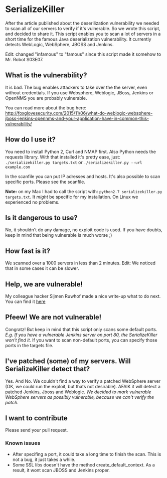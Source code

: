 # SerializeKiller
After the article published about the deserilization vulnerability we needed to scan all of our servers to verify if it's vulnerable. So we wrote this script, and decided to share it. This script enables you to scan a lot of servers in a short time for the famous Java deserialization vulnerability. It currently detects WebLogic, WebSphere, JBOSS and Jenkins.

Edit: changed "infamous" to "famous" since this script made it somehow to Mr. Robot S03E07. 

## What is the vulnerability?
It is bad. The bug enables attackers to take over the the server, even without credentials. If you use Websphere, Weblogic, JBoss, Jenkins or OpenNMS you are probably vulnerable.

You can read more about the bug here: http://foxglovesecurity.com/2015/11/06/what-do-weblogic-websphere-jboss-jenkins-opennms-and-your-application-have-in-common-this-vulnerability/

## How do I use it?
You need to install Python 2, Curl and NMAP first. Also Python needs the requests library. With that installed it's pretty ease, just:
`./serializekiller.py targets.txt`
or
`./serializekiller.py --url example.com`

In the scanfile you can put IP adresses and hosts. It's also possible to scan specific ports. Please see the scanfile. 

**Note:** on my Mac I had to call the script with: `python2.7 serializekiller.py targets.txt`. It *might* be specific for my installation. On Linux we experienced no problems.

## Is it dangerous to use?

No, it shouldn't do any damage, no exploit code is used. If you have doubts, keep in mind that being vulnerable is much worse ;)

## How fast is it?

We scanned over a 1000 servers in less than 2 minutes.
Edit: We noticed that in some cases it can be slower. 

## Help, we are vulnerable!
My colleague hacker Sijmen Ruwhof made a nice write-up what to do next. You can find it [here](http://sijmen.ruwhof.net/weblog/683-scanning-an-enterprise-organisation-for-the-critical-java-deserialization-vulnerability)

## Pfeew! We are not vulnerable!
Congratz! But keep in mind that this script only scans some default ports. 
*E.g. If you have a vulnerable Jenkins server on port 80, the SerializeKiller won't find it.*
If you want to scan non-default ports, you can specify those ports in the targets file.

## I've patched (some) of my servers. Will SerializeKiller detect that?
Yes. And No. We couldn't find a way to verify a patched WebSphere server (OK, we could run the exploit, but thats not desirable).
AFAIK it will detect a patched Jenkins, Jboss and Weblogic.
*We decided to mark vulnerable WebSphere servers as possibly vulnerable, because we can't verify the patch.*

## I want to contribute
Please send your pull request.

### Known issues
- After specifing a port, it could take a long time to finish the scan. This is not a bug, it just takes a while.
- Some SSL libs doesn't have the method create_default_context. As a result, it wont scan JBOSS and Jenkins proper.
